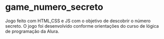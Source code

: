 # game_numero_secreto
Jogo feito com HTML,CSS e JS com o objetivo de descobrir o número secreto. O jogo foi desenvolvido conforme orientações do curso de lógica de programação da Alura.
